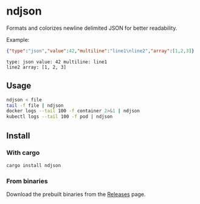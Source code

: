 # ndjson

Formats and colorizes newline delimited JSON for better readability.

Example:
```json
{"type":"json","value":42,"multiline":"line1\nline2","array":[1,2,3]}
```
```
type: json value: 42 multiline: line1
line2 array: [1, 2, 3]
```

## Usage

```sh
ndjson < file
tail -f file | ndjson
docker logs --tail 100 -f container 2>&1 | ndjson
kubectl logs --tail 100 -f pod | ndjson
```

## Install

### With cargo

```sh
cargo install ndjson
```

### From binaries

Download the prebuilt binaries from the [Releases](https://github.com/rojul/ndjson/releases) page.
